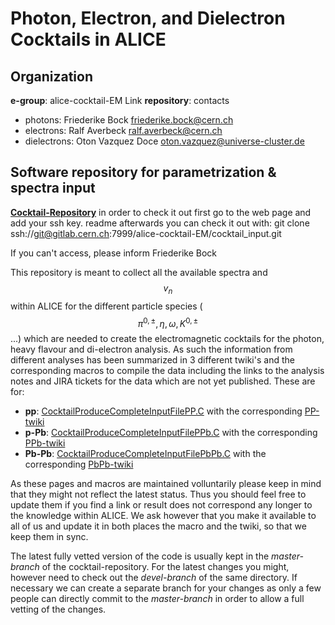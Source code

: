 # Photon, Electron, and Dielectron Cocktails in ALICE

## Organization
**e-group**: alice-cocktail-EM Link
**repository**: 
contacts
* photons: Friederike Bock <friederike.bock@cern.ch>
* electrons: Ralf Averbeck <ralf.averbeck@cern.ch>
* dielectrons: Oton Vazquez Doce <oton.vazquez@universe-cluster.de>

## Software repository for parametrization & spectra input
[**Cocktail-Repository**](https://gitlab.cern.ch/alice-cocktail-EM/cocktail_input)
in order to check it out first go to the web page and add your ssh key. readme
afterwards you can check it out with:
git clone ssh://git@gitlab.cern.ch:7999/alice-cocktail-EM/cocktail_input.git

If you can't access, please inform Friederike Bock

This repository is meant to collect all the available spectra and $$v_n$$ within ALICE for the different particle species ($$\pi^{0,\pm}, \eta, \omega, K^{0,\pm}$$ ...) which are needed to create the electromagnetic cocktails for the photon, heavy flavour and di-electron analysis. As such the information from different analyses has been summarized in 3 different twiki's and the corresponding macros to compile the data including the links to the analysis notes and JIRA tickets for the data which are not yet published. These are for:

* **pp**: [CocktailProduceCompleteInputFilePP.C](https://gitlab.cern.ch/alice-cocktail-EM/cocktail_input/blob/master/CocktailProduceCompleteInputFilePP.C) with the corresponding [PP-twiki](https://twiki.cern.ch/twiki/bin/view/ALICE/OverviewCocktailInputsPP)
* **p-Pb**: [CocktailProduceCompleteInputFilePPb.C](https://gitlab.cern.ch/alice-cocktail-EM/cocktail_input/blob/master/CocktailProduceCompleteInputFilePPb.C) with the corresponding [PPb-twiki](https://twiki.cern.ch/twiki/bin/view/ALICE/OverviewCocktailInputsPPb)
* **Pb-Pb**: [CocktailProduceCompleteInputFilePbPb.C](https://gitlab.cern.ch/alice-cocktail-EM/cocktail_input/blob/master/CocktailProduceCompleteInputFilePbPb.C) with the corresponding [PbPb-twiki](https://twiki.cern.ch/twiki/bin/view/ALICE/OverviewCocktailInputsPbPb)

As these pages and macros are maintained volluntarily please keep in mind that they might not reflect the latest status. Thus you should feel free to update them if you find a link or result does not correspond any longer to the knowledge within ALICE. We ask however that you make it available to all of us and update it in both places the macro and the twiki, so that we keep them in sync.

The latest fully vetted version of the code is usually kept in the _master-branch_ of the cocktail-repository. For the latest changes you might, however need to check out the _devel-branch_ of the same directory. If necessary we can create a separate branch for your changes as only a few people can directly commit to the _master-branch_ in order to allow a full vetting of the changes.